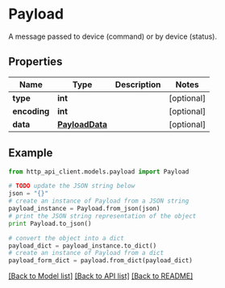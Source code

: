 # Payload

A message passed to device (command) or by device (status).

## Properties
Name | Type | Description | Notes
------------ | ------------- | ------------- | -------------
**type** | **int** |  | [optional] 
**encoding** | **int** |  | [optional] 
**data** | [**PayloadData**](PayloadData.md) |  | [optional] 

## Example

```python
from http_api_client.models.payload import Payload

# TODO update the JSON string below
json = "{}"
# create an instance of Payload from a JSON string
payload_instance = Payload.from_json(json)
# print the JSON string representation of the object
print Payload.to_json()

# convert the object into a dict
payload_dict = payload_instance.to_dict()
# create an instance of Payload from a dict
payload_form_dict = payload.from_dict(payload_dict)
```
[[Back to Model list]](../README.md#documentation-for-models) [[Back to API list]](../README.md#documentation-for-api-endpoints) [[Back to README]](../README.md)


